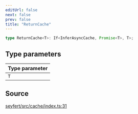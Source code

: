 ```yaml
---
editUrl: false
next: false
prev: false
title: "ReturnCache"
---
```


```ts
type ReturnCache<T>: If<InferAsyncCache, Promise<T>, T>;
```

## Type parameters

| Type parameter |
| :------ |
| `T` |

## Source

[seyfert/src/cache/index.ts:31](https://github.com/potoland/potocuit/blob/fe122a1/src/cache/index.ts#L31)
